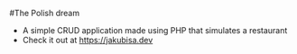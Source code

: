 #The Polish dream
- A simple CRUD application made using PHP that simulates a restaurant
- Check it out at https://jakubisa.dev
